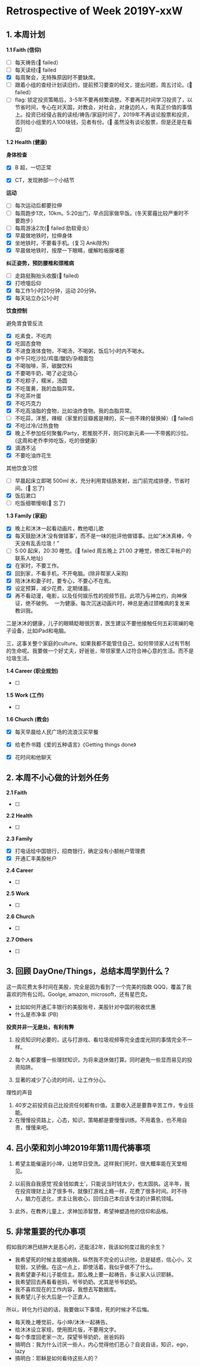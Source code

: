 # Retrospective of Week 2019Y-xxW

## 1. 本周计划

**1.1 Faith (信仰)**

- [ ] 每天祷告(🔴 failed）
- [ ] 每天读经(🔴 failed
- [x] 每周聚会，无特殊原因时不要缺席。
- [ ] 跟着小组的查经计划读旧约，提前预习要查的经文，提出问题，周五讨论。(🔴 failed）
- [ ] flag: 锁定投资策略后，3-5年不要再频繁调整。不要再花时间学习投资了，以节省时间，专心在对天国，对教会，对社会，对身边的人，有真正价值的事情上。投资已经侵占我的读经/祷告/家庭时间了，2019年不再谈论股票和投资，否则给小组里的人100块钱，见者有份。(🔴 虽然没有谈论股票，但是还是在看盘）

**1.2 Health (健康)**

**‌身体检查**

- [x] B 超，一切正常
- [x] CT，发现肺部一个小结节


**运动**

- [ ] 每次运动后都要拉伸
- [ ] 每周跑步1次，10km。5:20出门，早点回家做早饭。(冬天雾霾比较严重时不要跑步）
- [ ] 每周游泳2次(🔴 failed 肋软骨炎）
- [x] 早晨做地铁时，拉伸身体
- [x] 坐地铁时，不要看手机。(复习 Anki除外)
- [x] 早晨做地铁时，按摩一下眼睛，缓解睑板腺堵塞

**纠正姿势，预防腰椎和颈椎病**

- [ ] 走路挺胸抬头收腹(🔴 failed)
- [x] 打喷嚏后仰
- [x] 每工作1小时20分钟，运动 20分钟。
- [x] 每天站立办公1小时

**饮食控制**

避免胃食管反流

- [x] 吃素食，不吃肉
- [x] 吃固态食物
- [x] 不进食液体食物，不喝汤，不喝粥，饭后1小时内不喝水。
- [x] 中午只吃沙拉/鸡蛋/酸奶/杂粮面包
- [x] 不喝咖啡，茶，碳酸饮料
- [x] 不要喝牛奶，喝了必定烧心
- [x] 不吃粽子，糯米，汤圆
- [x] 不吃蛋黄，我的血脂异常。
- [x] 不吃茶叶蛋
- [x] 不吃巧克力
- [x] 不吃高油脂的食物，比如油炸食物。我的血脂异常。
- [ ] 不吃蒜，洋葱，辣椒（家里的豆瓣酱是辣的，买一些不辣的替换掉）(🔴 failed)
- [x] 不吃过冷/过热食物
- [x] 晚上不参加任何聚餐/Party，若推脱不开，则只吃新元素——不带酱的沙拉。(这周和老乔李帅吃饭，吃的很健康）
- [x] 滴酒不沾
- [x] 不要吃油炸花生

‌其他饮食习惯

- [ ] 早晨起床立即喝 500ml 水，充分利用胃结肠发射，出门前完成排便，节省时间。(🔴 忘了)
- [x] 饭后漱口
- [ ] 吃饭细嚼慢咽(🔴 忘了)

**1.3 Family (家庭)**

- [x] 晚上和沐沐一起看动画片，教他唱儿歌
- [x] 每天鼓励沐沐‘没有做错事’，而不是一味的批评他做错事。比如“沐沐真棒，今天没有乱丢垃圾！”
- [ ] 5:00 起床，20:30 睡觉。(🔴 failed 周五晚上 21:00 才睡觉，修改汇丰帐户的联系人地址)
- [x] 在家时，不要工作。
- [x] 回到家，不看手机，不开电脑。(除非帮家人采购)
- [x] 陪沐沐和妻子时，要专心，不要心不在焉。
- [x] 设定预算，减少花费，定期储蓄。
- [x] 再不看动漫，电影，以及任何娱乐性的视频节目。此项乃与神立约，向神保证，绝不破例。 
一为健康。每次沉迷动画片时，神总是通过颈椎病的复发来教训我。

二是沐沐的健康，儿子的眼睛眨眼很厉害，医生建议不要他接触任何五彩斑斓的电子设备，比如iPad和电脑。

三，这事关整个家庭的culture。如果我都不能管住自己，如何带领家人过有节制的生命呢。我要做一个好丈夫，好爸爸，带领家里人过符合神心意的生活。而不是垃圾生活。

**1.4 Career (职业规划)**

- [ ] 

**1.5 Work (工作)**

- [ ] 


**1.6 Church (教会)**

- [x] 每天早晨给人民广场的流浪汉买早餐
- [x] 给老乔书籍《爱的五种语言》《Getting things done》
- [x] 花时间和他聊天


## 2. 本周不小心做的计划外任务

**2.1 Faith**

- [ ]  

**2.2 Health**

- [ ]  

**2.3 Family**

- [x]  打电话给中国银行，招商银行，确定没有小额帐户管理费
- [x]  开通汇丰美股帐户

**2.4 Career**

- [ ]  

**2.5 Work**

- [ ]

**2.6 Church**

- [ ]

**2.7 Others**

- [ ]

## 3. 回顾 DayOne/Things，总结本周学到什么？ 

这一周花费太多时间在美股，完全是因为看到了一个完美的指数 QQQ，覆盖了我喜欢的所有公司。Goolge, amazon, microsoft，还有星巴克。

- 比如如何开通汇丰银行的美股账号，美股针对中国的税收优惠
- 什么是市净率 (PB)


**投资并非一无是处，有利有弊**

1. 投资知识时必要的，这与打游戏、看垃圾视频等完全虚度光阴的事情完全不一样。

2. 每个人都要懂一些理财知识，为将来退休做打算。同时避免一些显而易见的投资陷阱。

3. 显著的减少了心流的时间，让工作分心。


理性的声音

1. 40岁之前投资自己比投资任何都有价值。主要收入还是要靠辛苦工作，专业技能。
2. 在慢慢投资路上，心态，知识，策略都是要慢慢训练。不用着急，也不用自责，慢慢来吧。


## 4. 吕小荣和刘小坤2019年第11周代祷事项

1. 希望主能催逼刘小坤，让她早日受洗。这样我们死时，很大概率能在天堂相见。

2. 以前我自我感觉‘视金钱如粪土’，只能说当时钱太少，也太固执。这半年，我在投资理财上读了很多书，就像打游戏上瘾一样，花费了很多时间。时不待人，脑力在退化，求主让我收心，回归自己本应该专注的计算机领域。

3. 此外，在教养儿童上，求神加添智慧，希望神塑造他的信仰和品格。


## 5. 非常重要的代办事项

假如我的淋巴结肿大是恶心的，还能活2年，我该如何度过我的余生？

- 我希望死的时候主能接纳我，纵然我不完全的认识他，总是疑惑，信心小，又软弱，又骄傲。在这一点上，即使活着，我似乎做不了什么。
- 我希望妻子和儿子能信主。那么晚上要一起祷告，多让家人认识耶稣。
- 我希望回去再看看爸妈，爷爷奶奶。尤其是爷爷奶奶。
- 我不喜欢现在的工作内容，我想去写数据库。
- 我希望儿子长大后是一个正直人。

所以，转化为行动的话，我要做以下事情，死的时候才不后悔。

- 每天晚上睡觉前，与小坤/沐沐一起祷告。
- 给沐沐设立家规，使用图片版，不要用文字。
- 每个季度回老家一次，探望爷爷奶奶，爸爸妈妈
- 搞明白：我为什么讨厌一些人，内心觉得他们恶心？自说自话，知识，ego，lazy
- 搞明白：耶稣是如何看待这些人的？

